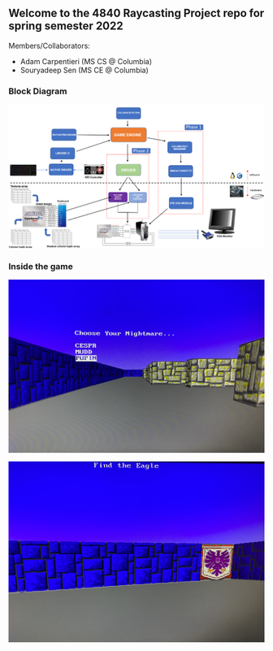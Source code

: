 ## Welcome to the 4840 Raycasting Project repo for spring semester 2022  

Members/Collaborators:  
- Adam Carpentieri (MS CS @ Columbia)
- Souryadeep Sen (MS CE @ Columbia)  


### Block Diagram

![alt text](https://github.com/4840-Raycasting-Project/raycasting-prj/blob/master/block_diagram.png)


### Inside the game  

![alt text](https://github.com/4840-Raycasting-Project/raycasting-prj/blob/master/game_start.jpg)  

![alt text](https://github.com/4840-Raycasting-Project/raycasting-prj/blob/master/maze_end.jpg)

